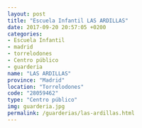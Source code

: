 ```yaml
---
layout: post
title: "Escuela Infantil LAS ARDILLAS"
date: 2017-09-20 20:57:05 +0200
categories:
- Escuela Infantil
- madrid
- torrelodones
- Centro público
- guarderia
name: "LAS ARDILLAS"
province: "Madrid"
location: "Torrelodones"
code: "28059462"
type: "Centro público"
img: guarderia.jpg
permalink: /guarderias/las-ardillas.html
---
```

